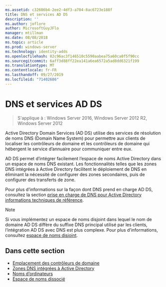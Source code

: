 ```yaml
---
ms.assetid: c32606b4-2ee2-4df3-a704-8ac6723e188f
title: DNS et services AD DS
description: ''
ms.author: joflore
author: MicrosoftGuyJFlo
manager: mtillman
ms.date: 08/08/2018
ms.topic: article
ms.prod: windows-server
ms.technology: identity-adds
ms.openlocfilehash: 82c96ac3f146510c5590aabea75a60ca0f5f90cc
ms.sourcegitcommit: 6aff3d88ff22ea141a6ea6572a5ad8dd6321f199
ms.translationtype: MT
ms.contentlocale: fr-FR
ms.lasthandoff: 09/27/2019
ms.locfileid: "71402686"
---
```

# <a name="dns-and-ad-ds"></a>DNS et services AD DS

>S'applique à : Windows Server 2016, Windows Server 2012 R2, Windows Server 2012

Active Directory Domain Services (AD DS) utilise des services de résolution de noms DNS (Domain Name System) pour permettre aux clients de localiser les contrôleurs de domaine et les contrôleurs de domaine qui hébergent le service d’annuaire pour communiquer entre eux.  
  
AD DS permet d’intégrer facilement l’espace de noms Active Directory dans un espace de noms DNS existant. Les fonctionnalités telles que les zones DNS intégrées à Active Directory facilitent le déploiement de DNS en éliminant la nécessité de configurer des zones secondaires, puis de configurer des transferts de zone.  
  
Pour plus d’informations sur la façon dont DNS prend en charge AD DS, consultez la section [prise en charge de DNS pour Active Directory informations techniques de référence](https://go.microsoft.com/fwlink/?LinkID=48147).  
  
> [!NOTE]  
> Si vous implémentez un espace de noms disjoint dans lequel le nom de domaine AD DS diffère du suffixe DNS principal utilisé par les clients, l’intégration AD DS avec DNS est plus complexe. Pour plus d’informations, consultez [espace de noms disjoint](../../ad-ds/plan/../../ad-ds/plan/Disjoint-Namespace.md).  
  
## <a name="in-this-section"></a>Dans cette section  
  
- [Emplacement des contrôleurs de domaine](../../ad-ds/plan/Domain-Controller-Location.md)  
- [Zones DNS intégrées à Active Directory](../../ad-ds/plan/Active-Directory-Integrated-DNS-Zones.md)  
- [Noms d’ordinateurs](../../ad-ds/plan/Computer-Naming.md)  
- [Espace de noms dissocié](../../ad-ds/plan/../../ad-ds/plan/Disjoint-Namespace.md)  
